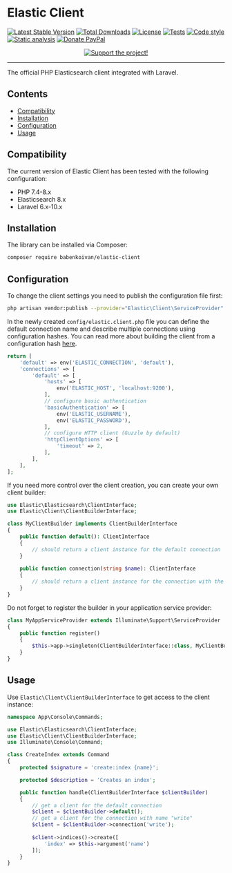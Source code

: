 # Elastic Client

[![Latest Stable Version](https://poser.pugx.org/babenkoivan/elastic-client/v/stable)](https://packagist.org/packages/babenkoivan/elastic-client)
[![Total Downloads](https://poser.pugx.org/babenkoivan/elastic-client/downloads)](https://packagist.org/packages/babenkoivan/elastic-client)
[![License](https://poser.pugx.org/babenkoivan/elastic-client/license)](https://packagist.org/packages/babenkoivan/elastic-client)
[![Tests](https://github.com/babenkoivan/elastic-client/workflows/Tests/badge.svg)](https://github.com/babenkoivan/elastic-client/actions?query=workflow%3ATests)
[![Code style](https://github.com/babenkoivan/elastic-client/workflows/Code%20style/badge.svg)](https://github.com/babenkoivan/elastic-client/actions?query=workflow%3A%22Code+style%22)
[![Static analysis](https://github.com/babenkoivan/elastic-client/workflows/Static%20analysis/badge.svg)](https://github.com/babenkoivan/elastic-client/actions?query=workflow%3A%22Static+analysis%22)
[![Donate PayPal](https://img.shields.io/badge/donate-paypal-blue)](https://paypal.me/babenkoi)

<p align="center">
    <a href="https://ko-fi.com/ivanbabenko" target="_blank"><img src="https://ko-fi.com/img/githubbutton_sm.svg" alt="Support the project!"></a>
</p>

---

The official PHP Elasticsearch client integrated with Laravel.

## Contents

* [Compatibility](#compatibility)
* [Installation](#installation) 
* [Configuration](#configuration)
* [Usage](#usage)

## Compatibility

The current version of Elastic Client has been tested with the following configuration:

* PHP 7.4-8.x
* Elasticsearch 8.x 
* Laravel 6.x-10.x

## Installation

The library can be installed via Composer:

```bash
composer require babenkoivan/elastic-client
```

## Configuration

To change the client settings you need to publish the configuration file first:

```bash
php artisan vendor:publish --provider="Elastic\Client\ServiceProvider"
```

In the newly created `config/elastic.client.php` file you can define the default connection name and describe multiple 
connections using configuration hashes. You can read more about building the client from a configuration hash [here](https://www.elastic.co/guide/en/elasticsearch/client/php-api/current/node_pool.html#config-hash).

```php
return [
    'default' => env('ELASTIC_CONNECTION', 'default'),
    'connections' => [
        'default' => [
            'hosts' => [
                env('ELASTIC_HOST', 'localhost:9200'),
            ],
            // configure basic authentication
            'basicAuthentication' => [
                env('ELASTIC_USERNAME'),
                env('ELASTIC_PASSWORD'),
            ],
            // configure HTTP client (Guzzle by default)
            'httpClientOptions' => [
                'timeout' => 2,
            ],
        ],
    ],
];
```

If you need more control over the client creation, you can create your own client builder:

```php
use Elastic\Elasticsearch\ClientInterface;
use Elastic\Client\ClientBuilderInterface;

class MyClientBuilder implements ClientBuilderInterface
{
    public function default(): ClientInterface
    {
        // should return a client instance for the default connection 
    }
    
    public function connection(string $name): ClientInterface
    {
        // should return a client instance for the connection with the given name 
    }
}
```

Do not forget to register the builder in your application service provider:

```php
class MyAppServiceProvider extends Illuminate\Support\ServiceProvider
{
    public function register()
    {
        $this->app->singleton(ClientBuilderInterface::class, MyClientBuilder::class);
    }
}
```

## Usage

Use `Elastic\Client\ClientBuilderInterface` to get access to the client instance:

```php
namespace App\Console\Commands;

use Elastic\Elasticsearch\ClientInterface;
use Elastic\Client\ClientBuilderInterface;
use Illuminate\Console\Command;

class CreateIndex extends Command
{
    protected $signature = 'create:index {name}';

    protected $description = 'Creates an index';

    public function handle(ClientBuilderInterface $clientBuilder)
    {
        // get a client for the default connection
        $client = $clientBuilder->default();
        // get a client for the connection with name "write"
        $client = $clientBuilder->connection('write');
    
        $client->indices()->create([
            'index' => $this->argument('name')
        ]);
    }
}
```
